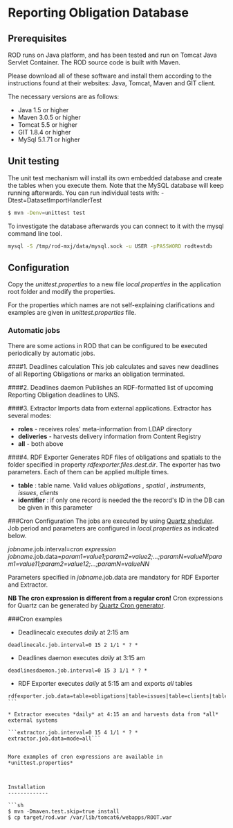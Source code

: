 Reporting Obligation Database
=============================

Prerequisites
-------------
ROD runs on Java platform, and has been tested and run on Tomcat Java Servlet Container. The ROD source code is built with Maven.

Please download all of these software and install them according to the instructions found at their websites:
Java, Tomcat, Maven and GIT client.

The necessary versions are as follows:
* Java 1.5 or higher
* Maven 3.0.5 or higher
* Tomcat 5.5 or higher
* GIT 1.8.4 or higher
* MySql 5.1.71 or higher


Unit testing
------------

The unit test mechanism will install its own embedded  database and create the tables when you execute them. Note that the MySQL database will keep running afterwards. You can run individual tests with: -Dtest=DatasetImportHandlerTest
```sh
$ mvn -Denv=unittest test
```
To investigate the database afterwards you can connect to it with the mysql command line tool.

```sh
mysql -S /tmp/rod-mxj/data/mysql.sock -u USER -pPASSWORD rodtestdb
```

Configuration
-------------
Copy the *unittest.properties* to a new file *local.properties* in the application root folder and modify the properties.

For the properties which names are not self-explaining clarifications and examples are given in *unittest.properties* file.

### Automatic jobs
There are some actions in ROD that can be configured to be executed periodically by automatic jobs.

####1. Deadlines calculation
This job calculates and saves new deadlines of all Reporting Obligations or marks an obligation terminated.

####2. Deadlines daemon
Publishes an RDF-formatted list of upcoming Reporting Obligation deadlines to UNS.

####3. Extractor
Imports data from external applications. Extractor has several modes:

* **roles** - receives roles' meta-information from LDAP directory
* **deliveries** - harvests delivery information from Content Registry
* **all** - both above

####4. RDF Exporter
Generates RDF files of obligations and spatials to the folder specified in property *rdfexporter.files.dest.dir*.
The exporter has two parameters. Each of them can be applied multiple times.

* **table** : table name. Valid values *obligations* , *spatial* , *instruments*,  *issues*,  *clients*
* **identifier** : if only one record is needed the the record's ID in the DB can be given in this parameter

###Cron Configuration
The jobs are executed by using [Quartz sheduler](http://quartz-scheduler.org/). Job period and parameters are configured in *local.properties* as indicated below.

*jobname*.job.interval=*cron expression*
*jobname*.job.data=*param1=value1;param2=value2;...;paramN=valueN!param1=value11;param2=value12;...;paramN=valueNN*

Parameters specified in *jobname*.job.data are mandatory for RDF Exporter and Extractor.

**NB The cron expression is different from a regular cron!** Cron expressions for Quartz can be generated by [Quartz Cron generator](http://www.cronmaker.com/).

###Cron examples
* Deadlinecalc executes *daily* at 2:15 am

```deadlinecalc.job.interval=0 15 2 1/1 * ? *```

* Deadlines daemon executes *daily* at 3:15 am

```deadlinesdaemon.job.interval=0 15 3 1/1 * ? *```

* RDF Exporter executes *daily* at 5:15 am and exports *all* tables


```rdfexporter.job.interval=0 15 5 1/1 * ? *
rdfexporter.job.data=table=obligations|table=issues|table=clients|table=instruments|table=spatial ```

* Extractor executes *daily* at 4:15 am and harvests data from *all* external systems

```extractor.job.interval=0 15 4 1/1 * ? *
extractor.job.data=mode=all```


More examples of cron expressions are available in *unittest.properties*



Installation
-------------

```sh
$ mvn -Dmaven.test.skip=true install
$ cp target/rod.war /var/lib/tomcat6/webapps/ROOT.war
```

